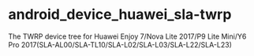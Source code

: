 # android_device_huawei_sla-twrp
 The TWRP device tree for Huawei Enjoy 7/Nova Lite 2017/P9 Lite Mini/Y6 Pro 2017(SLA-AL00/SLA-TL10/SLA-L02/SLA-L03/SLA-L22/SLA-L23)
